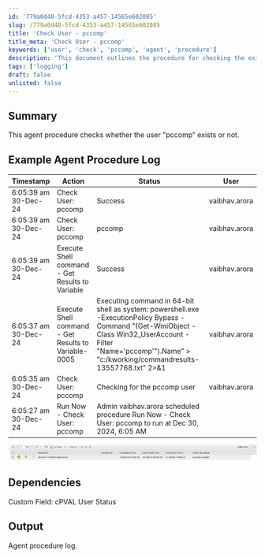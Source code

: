 ```yaml
---
id: '779a0d48-5fcd-4353-a457-14565e602085'
slug: /779a0d48-5fcd-4353-a457-14565e602085
title: 'Check User - pccomp'
title_meta: 'Check User - pccomp'
keywords: ['user', 'check', 'pccomp', 'agent', 'procedure']
description: 'This document outlines the procedure for checking the existence of the user "pccomp" within the system. It includes a summary of the agent procedure logs, dependencies, and the expected output of the procedure.'
tags: ['logging']
draft: false
unlisted: false
---
```


## Summary

This agent procedure checks whether the user "pccomp" exists or not.

## Example Agent Procedure Log

| Timestamp                | Action                                           | Status                      | User              |
|--------------------------|--------------------------------------------------|-----------------------------|-------------------|
| 6:05:39 am 30-Dec-24    | Check User: pccomp                              | Success                     | vaibhav.arora     |
| 6:05:39 am 30-Dec-24    | Check User: pccomp                              | pccomp                      | vaibhav.arora     |
| 6:05:39 am 30-Dec-24    | Execute Shell command - Get Results to Variable  | Success                     | vaibhav.arora     |
| 6:05:37 am 30-Dec-24    | Execute Shell command - Get Results to Variable-0005 | Executing command in 64-bit shell as system: powershell.exe -ExecutionPolicy Bypass -Command "(Get-WmiObject -Class Win32_UserAccount -Filter \"Name='pccomp'\").Name" > "c:/kworking/commandresults-13557768.txt" 2>&1 | vaibhav.arora     |
| 6:05:35 am 30-Dec-24    | Check User: pccomp                              | Checking for the pccomp user | vaibhav.arora     |
| 6:05:27 am 30-Dec-24    | Run Now - Check User: pccomp                    | Admin vaibhav.arora scheduled procedure Run Now - Check User: pccomp to run at Dec 30, 2024, 6:05 AM |                   |

![Image](../../../static/img/Check-User---pccomp/image_1.png)

## Dependencies

Custom Field: cPVAL User Status

## Output

Agent procedure log.


